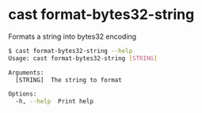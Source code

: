 # cast format-bytes32-string

Formats a string into bytes32 encoding

```bash
$ cast format-bytes32-string --help
Usage: cast format-bytes32-string [STRING]

Arguments:
  [STRING]  The string to format

Options:
  -h, --help  Print help
```